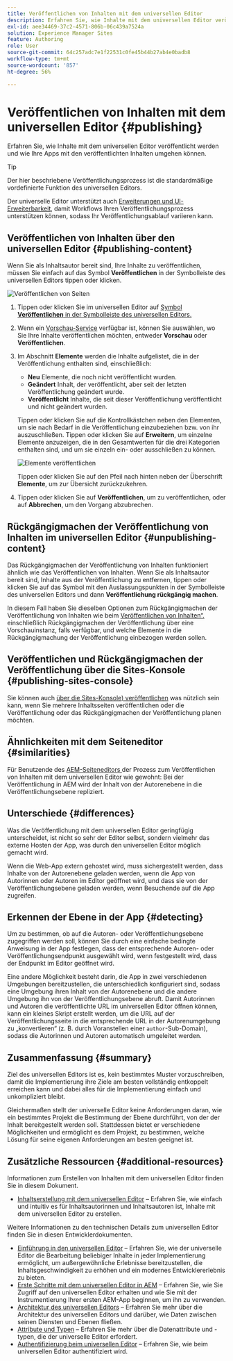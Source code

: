 ```yaml
---
title: Veröffentlichen von Inhalten mit dem universellen Editor
description: Erfahren Sie, wie Inhalte mit dem universellen Editor veröffentlicht werden und wie Ihre Apps mit den veröffentlichten Inhalten umgehen können.
exl-id: aee34469-37c2-4571-806b-06c439a7524a
solution: Experience Manager Sites
feature: Authoring
role: User
source-git-commit: 64c257adc7e1f22531c0fe45b44b27ab4e0badb8
workflow-type: tm+mt
source-wordcount: '857'
ht-degree: 56%

---
```



# Veröffentlichen von Inhalten mit dem universellen Editor {#publishing}

Erfahren Sie, wie Inhalte mit dem universellen Editor veröffentlicht werden und wie Ihre Apps mit den veröffentlichten Inhalten umgehen können.

>[!TIP]
>
>Der hier beschriebene Veröffentlichungsprozess ist die standardmäßige vordefinierte Funktion des universellen Editors.
>
>Der universelle Editor unterstützt auch [Erweiterungen und UI-Erweiterbarkeit](/help/implementing/universal-editor/extending.md), damit Workflows Ihren Veröffentlichungsprozess unterstützen können, sodass Ihr Veröffentlichungsablauf variieren kann.

## Veröffentlichen von Inhalten über den universellen Editor {#publishing-content}

Wenn Sie als Inhaltsautor bereit sind, Ihre Inhalte zu veröffentlichen, müssen Sie einfach auf das Symbol **Veröffentlichen** in der Symbolleiste des universellen Editors tippen oder klicken.

![Veröffentlichen von Seiten](assets/publish-menu.png)

1. Tippen oder klicken Sie im universellen Editor auf [ Symbol **Veröffentlichen** in der Symbolleiste des universellen Editors.](/help/sites-cloud/authoring/universal-editor/navigation.md#publish)
1. Wenn ein [Vorschau-Service](/help/sites-cloud/authoring/sites-console/previewing-content.md) verfügbar ist, können Sie auswählen, wo Sie Ihre Inhalte veröffentlichen möchten, entweder **Vorschau** oder **Veröffentlichen**.
1. Im Abschnitt **Elemente** werden die Inhalte aufgelistet, die in der Veröffentlichung enthalten sind, einschließlich:
   * **Neu** Elemente, die noch nicht veröffentlicht wurden.
   * **Geändert** Inhalt, der veröffentlicht, aber seit der letzten Veröffentlichung geändert wurde.
   * **Veröffentlicht** Inhalte, die seit dieser Veröffentlichung veröffentlicht und nicht geändert wurden.

   Tippen oder klicken Sie auf die Kontrollkästchen neben den Elementen, um sie nach Bedarf in die Veröffentlichung einzubeziehen bzw. von ihr auszuschließen. Tippen oder klicken Sie auf **Erweitern**, um einzelne Elemente anzuzeigen, die in den Gesamtwerten für die drei Kategorien enthalten sind, und um sie einzeln ein- oder ausschließen zu können.

   ![Elemente veröffentlichen](assets/publish-items.png)

   Tippen oder klicken Sie auf den Pfeil nach hinten neben der Überschrift **Elemente**, um zur Übersicht zurückzukehren.

1. Tippen oder klicken Sie auf **Veröffentlichen**, um zu veröffentlichen, oder auf **Abbrechen**, um den Vorgang abzubrechen.

## Rückgängigmachen der Veröffentlichung von Inhalten im universellen Editor {#unpublishing-content}

Das Rückgängigmachen der Veröffentlichung von Inhalten funktioniert ähnlich wie das Veröffentlichen von Inhalten. Wenn Sie als Inhaltsautor bereit sind, Inhalte aus der Veröffentlichung zu entfernen, tippen oder klicken Sie auf das Symbol mit den Auslassungspunkten in der Symbolleiste des universellen Editors und dann **Veröffentlichung rückgängig machen**.

In diesem Fall haben Sie dieselben Optionen zum Rückgängigmachen der Veröffentlichung von Inhalten wie beim [Veröffentlichen von Inhalten“.](#publishing-content) einschließlich Rückgängigmachen der Veröffentlichung über eine Vorschauinstanz, falls verfügbar, und welche Elemente in die Rückgängigmachung der Veröffentlichung einbezogen werden sollen.

## Veröffentlichen und Rückgängigmachen der Veröffentlichung über die Sites-Konsole {#publishing-sites-console}

Sie können auch [über die Sites-Konsole) veröffentlichen](/help/sites-cloud/authoring/sites-console/publishing-pages.md) was nützlich sein kann, wenn Sie mehrere Inhaltsseiten veröffentlichen oder die Veröffentlichung oder das Rückgängigmachen der Veröffentlichung planen möchten.

## Ähnlichkeiten mit dem Seiteneditor {#similarities}

Für Benutzende des [AEM-Seiteneditors ](/help/sites-cloud/authoring/page-editor/introduction.md) der Prozess zum Veröffentlichen von Inhalten mit dem universellen Editor wie gewohnt: Bei der Veröffentlichung in AEM wird der Inhalt von der Autorenebene in die Veröffentlichungsebene repliziert.

## Unterschiede {#differences}

Was die Veröffentlichung mit dem universellen Editor geringfügig unterscheidet, ist nicht so sehr der Editor selbst, sondern vielmehr das externe Hosten der App, was durch den universellen Editor möglich gemacht wird.

Wenn die Web-App extern gehostet wird, muss sichergestellt werden, dass Inhalte von der Autorenebene geladen werden, wenn die App von Autorinnen oder Autoren im Editor geöffnet wird, und dass sie von der Veröffentlichungsebene geladen werden, wenn Besuchende auf die App zugreifen.

## Erkennen der Ebene in der App {#detecting}

Um zu bestimmen, ob auf die Autoren- oder Veröffentlichungsebene zugegriffen werden soll, können Sie durch eine einfache bedingte Anweisung in der App festlegen, dass der entsprechende Autoren- oder Veröffentlichungsendpunkt ausgewählt wird, wenn festgestellt wird, dass der Endpunkt im Editor geöffnet wird.

Eine andere Möglichkeit besteht darin, die App in zwei verschiedenen Umgebungen bereitzustellen, die unterschiedlich konfiguriert sind, sodass eine Umgebung ihren Inhalt von der Autorenebene und die andere Umgebung ihn von der Veröffentlichungsebene abruft. Damit Autorinnen und Autoren die veröffentlichte URL im universellen Editor öffnen können, kann ein kleines Skript erstellt werden, um die URL auf der Veröffentlichungsseite in die entsprechende URL in der Autorenumgebung zu „konvertieren“ (z. B. durch Voranstellen einer `author`-Sub-Domain), sodass die Autorinnen und Autoren automatisch umgeleitet werden.

## Zusammenfassung {#summary}

Ziel des universellen Editors ist es, kein bestimmtes Muster vorzuschreiben, damit die Implementierung ihre Ziele am besten vollständig entkoppelt erreichen kann und dabei alles für die Implementierung einfach und unkompliziert bleibt.

Gleichermaßen stellt der universelle Editor keine Anforderungen daran, wie ein bestimmtes Projekt die Bestimmung der Ebene durchführt, von der der Inhalt bereitgestellt werden soll. Stattdessen bietet er verschiedene Möglichkeiten und ermöglicht es dem Projekt, zu bestimmen, welche Lösung für seine eigenen Anforderungen am besten geeignet ist.

## Zusätzliche Ressourcen {#additional-resources}

Informationen zum Erstellen von Inhalten mit dem universellen Editor finden Sie in diesem Dokument.

* [Inhaltserstellung mit dem universellen Editor](authoring.md) – Erfahren Sie, wie einfach und intuitiv es für Inhaltsautorinnen und Inhaltsautoren ist, Inhalte mit dem universellen Editor zu erstellen.

Weitere Informationen zu den technischen Details zum universellen Editor finden Sie in diesen Entwicklerdokumenten.

* [Einführung in den universellen Editor](/help/implementing/universal-editor/introduction.md) – Erfahren Sie, wie der universelle Editor die Bearbeitung beliebiger Inhalte in jeder Implementierung ermöglicht, um außergewöhnliche Erlebnisse bereitzustellen, die Inhaltsgeschwindigkeit zu erhöhen und ein modernes Entwicklererlebnis zu bieten.
* [Erste Schritte mit dem universellen Editor in AEM](/help/implementing/universal-editor/getting-started.md) – Erfahren Sie, wie Sie Zugriff auf den universellen Editor erhalten und wie Sie mit der Instrumentierung Ihrer ersten AEM-App beginnen, um ihn zu verwenden.
* [Architektur des universellen Editors](/help/implementing/universal-editor/architecture.md) – Erfahren Sie mehr über die Architektur des universellen Editors und darüber, wie Daten zwischen seinen Diensten und Ebenen fließen.
* [Attribute und Typen](/help/implementing/universal-editor/attributes-types.md) – Erfahren Sie mehr über die Datenattribute und -typen, die der universelle Editor erfordert.
* [Authentifizierung beim universellen Editor](/help/implementing/universal-editor/authentication.md) – Erfahren Sie, wie beim universellen Editor authentifiziert wird.
